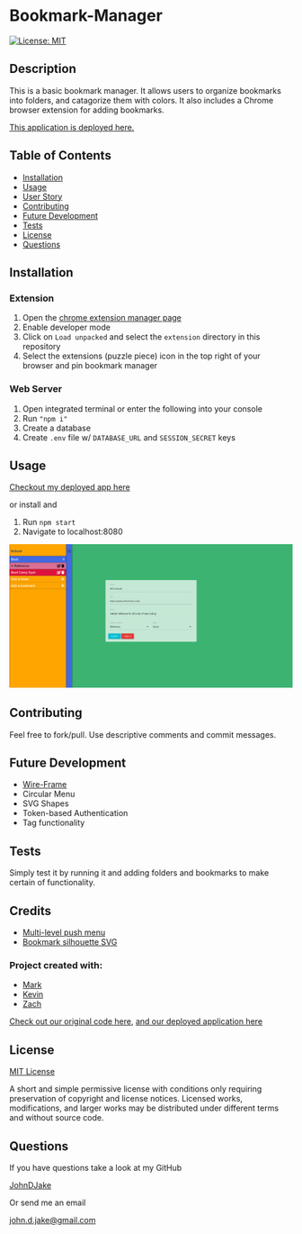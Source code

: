 # Bookmark-Manager

[![License: MIT](https://img.shields.io/badge/License-MIT-yellow.svg)](https://opensource.org/licenses/MIT)

## Description

This is a basic bookmark manager. It allows users to organize bookmarks into folders, and catagorize them with colors. It also includes a Chrome browser extension for adding bookmarks.

[This application is deployed here.](https://jdj-bookmark-man.herokuapp.com/)

## Table of Contents

* [Installation](#installation)
* [Usage](#usage)
* [User Story](#user-story)
* [Contributing](#contributing)
* [Future Development](#future-development)
* [Tests](#tests)
* [License](#license)
* [Questions](#questions)

## Installation

### Extension

1. Open the [chrome extension manager page](chrome://extensions)
2. Enable developer mode
3. Click on `Load unpacked` and select the `extension` directory in this repository
4. Select the extensions (puzzle piece) icon in the top right of your browser and pin bookmark manager

### Web Server

1. Open integrated terminal or enter the following into your console
2. Run `"npm i"`
3. Create a database
4. Create `.env` file w/ `DATABASE_URL` and `SESSION_SECRET` keys

## Usage

[Checkout my deployed app here](https://jdj-bookmark-man.herokuapp.com/)

or install and

1. Run `npm start`
2. Navigate to localhost:8080

![screenshot of the app](public/assets/imgs/screenshot.png)

## Contributing

Feel free to fork/pull. Use descriptive comments and commit messages.

## Future Development

* [Wire-Frame](public/assets/imgs/wire-frame.png)
* Circular Menu
* SVG Shapes
* Token-based Authentication
* Tag functionality

## Tests

Simply test it by running it and adding folders and bookmarks to make certain of functionality.

## Credits

* [Multi-level push menu](https://multi-level-push-menu.dzunic.net/)
* [Bookmark silhouette SVG](https://www.svgrepo.com/svg/138102/bookmark-silhouette-variant)

### Project created with:
* [Mark](https://github.com/mtrupiano)
* [Kevin](https://github.com/Kray93)
* [Zach](https://github.com/Z1springer)

[Check out our original code here](https://github.com/Kray93/Bookmark-Manager/tree/main), [and our deployed application here](https://bookmark-man.herokuapp.com/)

## License

[MIT License](https://opensource.org/licenses/MIT)

A short and simple permissive license with conditions only requiring preservation of copyright and license notices. Licensed works, modifications, and larger works may be distributed under different terms and without source code.

## Questions

If you have questions take a look at my GitHub

[JohnDJake](https://github.com/JohnDJake)

Or send me an email

[john.d.jake@gmail.com](mailto:john.d.jake@gmail.com)